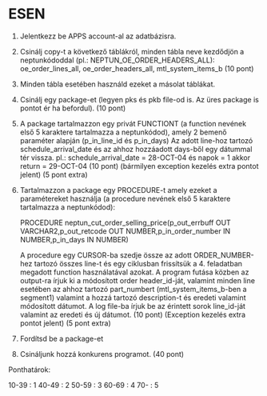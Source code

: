 # ESEN

1. Jelentkezz be APPS account-al az adatbázisra.
2. Csinálj copy-t a következő táblákról, minden tábla neve kezdődjön a neptunkódoddal (pl.: NEPTUN_OE_ORDER_HEADERS_ALL): oe_order_lines_all, oe_order_headers_all, mtl_system_items_b (10 pont)
3. Minden tábla esetében használd ezeket a másolat táblákat.
4. Csinálj egy package-et (legyen pks és pkb file-od is. Az üres package is pontot ér ha befordul). (10 pont)
5. A package tartalmazzon egy privát FUNCTIONT (a function nevének első 5 karaktere tartalmazza a neptunkódod), 
   amely 2 bemenő paraméter alapján (p_in_line_id és p_in_days) 
   Az adott line-hoz tartozó schedule_arrival_date és az ahhoz hozzáadott days-ből egy dátummal tér vissza.
   pl.:  schedule_arrival_date = 28-OCT-04 és napok = 1 akkor return = 29-OCT-04 (10 pont)
   (bármilyen exception kezelés extra pontot jelent) (5 pont extra) 
6. Tartalmazzon a package egy PROCEDURE-t amely ezeket a paramétereket használja (a procedure nevének első 5 karaktere tartalmazza a neptunkódod):

   PROCEDURE neptun_cut_order_selling_price(p_out_errbuff     OUT VARCHAR2,p_out_retcode     OUT NUMBER,p_in_order_number IN  NUMBER,p_in_days       IN  NUMBER)

   A procedure egy CURSOR-ba szedje össze az adott ORDER_NUMBER-hez tartozó összes line-t és egy ciklusban frissítsük a 4. feladatban megadott function használatával azokat.
   A program futása közben az output-ra írjuk ki a módosított order header_id-ját, valamint minden line esetében az ahhoz tartozó part_numbert (mtl_system_items_b-ben a segment1)
   valamint a hozzá tartozó description-t és eredeti valamint módosított dátumot.
   A log file-ba írjuk be az érintett sorok line_id-ját valamint az eredeti és új dátumot. (10 pont)
   (Exception kezelés extra pontot jelent) (5 pont extra)

7. Fordítsd be a package-et

8. Csináljunk hozzá konkurens programot. (40 pont)

Ponthatárok: 

10-39 : 1
40-49 : 2
50-59 : 3
60-69 : 4
70-   : 5
